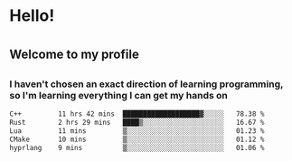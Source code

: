 
<h1>Hello!<h1>
<h2>Welcome to my profile<h2>
<h3>I haven't chosen an exact direction of learning programming, so I'm learning everything I can get my hands on</h3>

<!--START_SECTION:waka-->

```txt
C++         11 hrs 42 mins  ███████████████████▓░░░░░   78.38 %
Rust        2 hrs 29 mins   ████▒░░░░░░░░░░░░░░░░░░░░   16.67 %
Lua         11 mins         ▒░░░░░░░░░░░░░░░░░░░░░░░░   01.23 %
CMake       10 mins         ▒░░░░░░░░░░░░░░░░░░░░░░░░   01.12 %
hyprlang    9 mins          ▒░░░░░░░░░░░░░░░░░░░░░░░░   01.06 %
```

<!--END_SECTION:waka-->
